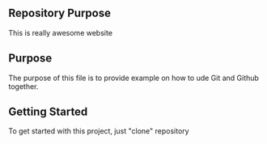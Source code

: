## Repository Purpose

This is really awesome website

## Purpose

The purpose of this file is to provide example
on how to ude Git and Github together.

## Getting Started

To get started with this project, just "clone" repository
